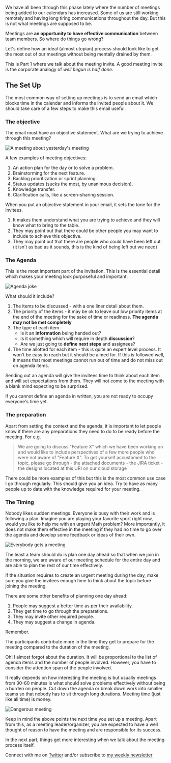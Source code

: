 We have all been through this phase lately where the number of meetings being added to our calendars has increased. Some of us are still working remotely and having long tiring communications throughout the day. But this is not what meetings are supposed to be.

Meetings are **an opportunity to have effective communication** between team members. So where do things go wrong? 

Let's define how an ideal (almost utopian) process should look like to get the most out of our meetings without being mentally drained by them.

This is Part 1 where we talk about the meeting invite. A good meeting invite is the corporate analogy of *well begun is half done*.

## The Set Up

The most common way of setting up meetings is to send an email which blocks time in the calendar and informs the invited people about it. We should take care of a few steps to make this email useful.

### The objective
The email must have an objective statement. 
What are we trying to achieve through this meeting? 

![A meeting about yesterday's meeting](https://c.tenor.com/Xgwu6c8wwwMAAAAM/meeting-yesterdays-meeting.gif)


A few examples of meeting objectives:
1. An action plan for the day or to solve a problem.
2. Brainstorming for the next feature.
3. Backlog prioritization or sprint planning.
4. Status updates (sucks the most, by unanimous decision).
5. Knowledge transfer.
6. Clarification calls, like a screen-sharing session.

When you put an objective statement in your email, it sets the tone for the invitees.  
1. It makes them understand what you are trying to achieve and they will know what to bring to the table.
2. They may point out that there could be other people you may want to include to achieve this objective.
3. They may point out that there are people who could have been left out.(it isn't as bad as it sounds, this is the kind of being left out we need)


### The Agenda
This is the most important part of the invitation. This is the essential detail which makes your meeting look purposeful and important.

![Agenda joke](https://media2.giphy.com/media/ekmhEyFhUhcPRLyUs5/giphy.webp?cid=6c09b95289b085baeeee5cbf323dcdbf5701f786cecfb4e6&rid=giphy.webp&ct=g)

What should it include?
1. The items to be discussed - with a one liner detail about them.
2. The priority of the items - it may be ok to leave out low priority items at the end of the meeting for the sake of time or readiness. **The agenda may not be met completely**
3. The type of each item - 
    - Is it an **information** being handed out? 
    - Is it something which will require in depth **discussion**?
    - Are we just going to **define next steps** and assignees?
4. The time allotted for each item - this is quite an expert level process. It won't be easy to reach but it should be aimed for. If this is followed well, it means that most meetings cannot run out of time and do not miss out on agenda items.

Sending out an agenda will give the invitees time to think about each item and will set expectations from them. They will not come to the meeting with a blank mind expecting to be surprised. 

If you cannot define an agenda in written, you are not ready to occupy everyone's time yet.

### The preparation

Apart from setting the context and the agenda, it is important to let people know if there are any preparations they need to do to be ready before the meeting. 
For e.g.
>We are going to discuss "Feature X" which we have been working on and would like to include perspectives of a few more people who were not aware of "Feature X". To get yourself accustomed to the topic, please go through
    - the attached documents
    - the JIRA ticket
    - the designs located at this URI on our cloud storage

There could be more examples of this but this is the most common use case I go through regularly. This should give you an idea. Try to have as many people up to date with the knowledge required for your meeting.

### The Timing 

Nobody likes sudden meetings. Everyone is busy with their work and is following a plan. Imagine you are playing your favorite sport right now, would you like to help me with an urgent Math problem? More importantly, it does not make them effective in the meeting if they had no time to go over the agenda and develop some feedback or ideas of their own. 


![Everybody gets a meeting](https://media0.giphy.com/media/QXPdeQwJYXv6wKXy2G/giphy.webp?cid=6c09b95275a17b64135c30040b7ed57aae0d7208140e8df3&rid=giphy.webp&ct=g)

The least a team should do is plan one day ahead so that when we join in the morning, we are aware of our meeting schedule for the entire day and are able to plan the rest of our time effectively.

If the situation requires to create an urgent meeting during the day, make sure you give the invitees enough time to think about the topic before joining the meeting.

There are some other benefits of planning one day ahead:
1. People may suggest a better time as per their availability.
2. They get time to go through the preparations.
3. They may invite other required people.
4. They may suggest a change in agenda.

Remember.

The participants contribute more in the time they get to prepare for the meeting compared to the duration of the meeting. 

Oh! I almost forgot about the duration. It will be proportional to the list of agenda items and the number of people involved. However, you have to consider the attention span of the people involved. 

It really depends on how interesting the meeting is but usually meetings from 30-60 minutes is what should solve problems effectively without being a burden on people. Cut down the agenda or break down work into smaller teams so that nobody has to sit through long durations. Meeting time (just like all time) is money.

![Dangerous meeting](https://encrypted-tbn0.gstatic.com/images?q=tbn:ANd9GcTo-gaRSkjv9fgWlEOrnUZWe5F1AxmLYDkP3w&usqp=CAU)

Keep in mind the above points the next time you set up a meeting. Apart from this, as a meeting leader/organizer, you are expected to have a well thought of reason to have the meeting and are responsible for its success.

In the next part, things get more interesting when we talk about the meeting process itself. 

Connect with me on [Twitter](https://twitter.com/abh1navv) and/or subscribe to [my weekly newsletter](https://www.getrevue.co/profile/abh1navv)